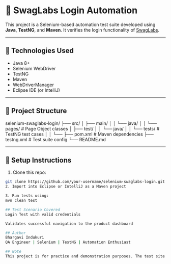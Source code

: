 # 🔐 SwagLabs Login Automation

This project is a Selenium-based automation test suite developed using **Java**, **TestNG**, and **Maven**. It verifies the login functionality of [SwagLabs](https://www.saucedemo.com/).

---

## 🚀 Technologies Used

- Java 8+
- Selenium WebDriver
- TestNG
- Maven
- WebDriverManager
- Eclipse IDE (or IntelliJ)

---

## 📁 Project Structure

selenium-swaglabs-login/
├── src/
│ ├── main/
│ │ └── java/
│ │ └── pages/ # Page Object classes
│ ├── test/
│ │ └── java/
│ │ └── tests/ # TestNG test cases
│ │ └──
├── pom.xml # Maven dependencies
├── testng.xml # Test suite config
└── README.md

---

## 🔧 Setup Instructions

1. Clone this repo:
```bash
git clone https://github.com/your-username/selenium-swaglabs-login.git
2. Import into Eclipse or IntelliJ as a Maven project

3. Run tests using:
mvn clean test

## Test Scenario Covered
Login Test with valid credentials

Validates successful navigation to the product dashboard

## Author
Bhargavi Indukuri
QA Engineer | Selenium | TestNG | Automation Enthusiast

## Note
This project is for practice and demonstration purposes. The test site https://www.saucedemo.com is publicly accessible and intended for automation learning.